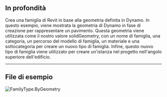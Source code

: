 ## In profondità
Crea una famiglia di Revit in base alla geometria definita in Dynamo.
In questo esempio, viene mostrata la geometria di Dynamo in fase di creazione per rappresentare un pavimento. Questa geometria viene utilizzata come il nostro valore solidGeometry, con un nome di famiglia, una categoria, un percorso del modello di famiglia, un materiale e una sottocategoria per creare un nuovo tipo di famiglia. Infine, questo nuovo tipo di famiglia viene utilizzato per creare un'istanza nel progetto nell'angolo superiore dell'edificio.

___
## File di esempio

![FamilyType.ByGeometry](./Revit.Elements.FamilyType.ByGeometry_img.jpg)
